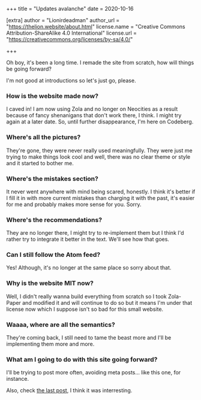 +++
title = "Updates avalanche"
date = 2020-10-16

[extra]
author = "Lionirdeadman"
author_url = "https://thelion.website/about.html"
license.name = "Creative Commons Attribution-ShareAlike 4.0 International"
license.url = "https://creativecommons.org/licenses/by-sa/4.0/"

+++

Oh boy, it's been a long time. I remade the site from scratch, how will things be going forward?
<!-- more -->

I'm not good at introductions so let's just go, please.

### How is the website made now?

I caved in! I am now using Zola and no longer on Neocities as a result because of fancy shenanigans 
that don't work there, I think. I might try again at a later date. So, until further disappearance, I'm here on Codeberg.

### Where's all the pictures?

They're gone, they were never really used meaningfully. They were just me trying to make things look cool and well, there was no
clear theme or style and it started to bother me.

### Where's the mistakes section?

It never went anywhere with mind being scared, honestly. I think it's better if I fill it in with more current mistakes than charging
it with the past, it's easier for me and probably makes more sense for you. Sorry.

### Where's the recommendations?

They are no longer there, I might try to re-implement them but I think I'd rather try to integrate it better in the text. We'll see how that goes.

### Can I still follow the Atom feed?

Yes! Although, it's no longer at the same place so sorry about that.

### Why is the website MIT now?

Well, I didn't really wanna build everything from scratch so I took Zola-Paper and modified it and will continue to do so but it means I'm under that license now 
which I suppose isn't so bad for this small website.

### Waaaa, where are all the semantics?

They're coming back, I still need to tame the beast more and I'll be implementing them more and more.

### What am I going to do with this site going forward?

I'll be trying to post more often, avoiding meta posts... like this one, for instance.

Also, check [the last post](https://thelion.website/2020-10-15/), I think it was interresting.
